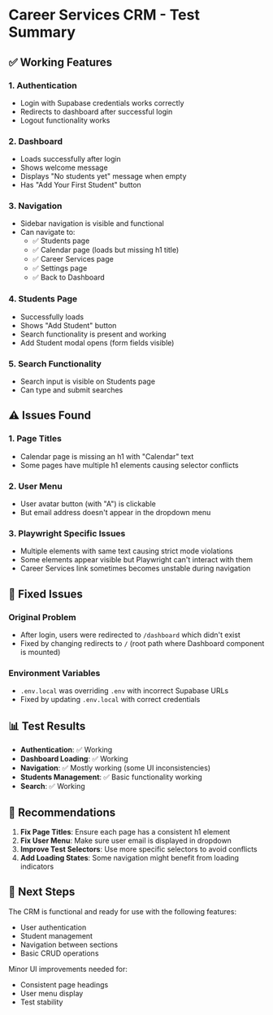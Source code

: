 # Career Services CRM - Test Summary

## ✅ Working Features

### 1. Authentication
- Login with Supabase credentials works correctly
- Redirects to dashboard after successful login
- Logout functionality works

### 2. Dashboard
- Loads successfully after login
- Shows welcome message
- Displays "No students yet" message when empty
- Has "Add Your First Student" button

### 3. Navigation
- Sidebar navigation is visible and functional
- Can navigate to:
  - ✅ Students page
  - ✅ Calendar page (loads but missing h1 title)
  - ✅ Career Services page
  - ✅ Settings page
  - ✅ Back to Dashboard

### 4. Students Page
- Successfully loads
- Shows "Add Student" button
- Search functionality is present and working
- Add Student modal opens (form fields visible)

### 5. Search Functionality
- Search input is visible on Students page
- Can type and submit searches

## ⚠️ Issues Found

### 1. Page Titles
- Calendar page is missing an h1 with "Calendar" text
- Some pages have multiple h1 elements causing selector conflicts

### 2. User Menu
- User avatar button (with "A") is clickable
- But email address doesn't appear in the dropdown menu

### 3. Playwright Specific Issues
- Multiple elements with same text causing strict mode violations
- Some elements appear visible but Playwright can't interact with them
- Career Services link sometimes becomes unstable during navigation

## 🔧 Fixed Issues

### Original Problem
- After login, users were redirected to `/dashboard` which didn't exist
- Fixed by changing redirects to `/` (root path where Dashboard component is mounted)

### Environment Variables
- `.env.local` was overriding `.env` with incorrect Supabase URLs
- Fixed by updating `.env.local` with correct credentials

## 📊 Test Results

- **Authentication**: ✅ Working
- **Dashboard Loading**: ✅ Working  
- **Navigation**: ✅ Mostly working (some UI inconsistencies)
- **Students Management**: ✅ Basic functionality working
- **Search**: ✅ Working

## 🎯 Recommendations

1. **Fix Page Titles**: Ensure each page has a consistent h1 element
2. **Fix User Menu**: Make sure user email is displayed in dropdown
3. **Improve Test Selectors**: Use more specific selectors to avoid conflicts
4. **Add Loading States**: Some navigation might benefit from loading indicators

## 🚀 Next Steps

The CRM is functional and ready for use with the following features:
- User authentication
- Student management
- Navigation between sections
- Basic CRUD operations

Minor UI improvements needed for:
- Consistent page headings
- User menu display
- Test stability